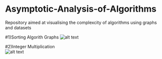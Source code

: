 # Asymptotic-Analysis-of-Algorithms
Repository aimed at visualising the complexcity of algorithms using graphs and datasets

#1)Sorting Algorith Graphs
![alt text](https://github.com/OmkarBorker/Design-And-Analysis-of-Algorithms/blob/main/Images/Combined_Graphs.png)

#2)Integer Multiplication
<br/>
![alt text](https://github.com/OmkarBorker/Design-And-Analysis-of-Algorithms/blob/main/Images/Multiplication.png)
